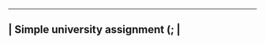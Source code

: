  -----------------------------------
| Simple university assignment (;   |
 -----------------------------------
